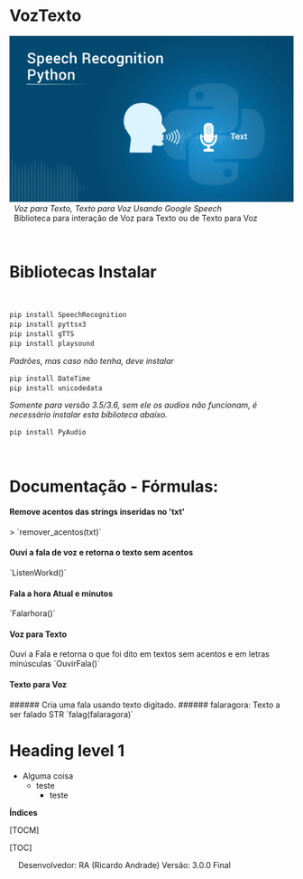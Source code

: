 # VozTexto
![](https://github.com/geniodev/VozTexto/blob/main/speech.png?raw=true)</br>
&nbsp;
*Voz para Texto, Texto para Voz Usando Google Speech*</br>
&nbsp;
Biblioteca para interação de Voz para Texto ou de Texto para Voz</br>




&nbsp;
&nbsp;
<h1 id="install">Bibliotecas Instalar</h1></br>

```bash
pip install SpeechRecognition
pip install pyttsx3
pip install gTTS
pip install playsound
```

*Padrões, mas caso não tenha, deve instalar*
```bash
pip install DateTime
pip install unicodedata
```
*Somente para versão 3.5/3.6, sem ele os audios não funcionam, é necessário instalar esta biblioteca abaixo.*
```bash
pip install PyAudio
```
&nbsp;
# Documentação - Fórmulas:</br>

<h4 id="removeacento">Remove acentos das strings inseridas no 'txt'</h4>
> `remover_acentos(txt)`

<h4 id="voztexto">Ouvi a fala de voz e retorna o texto sem acentos</h4>
`ListenWorkd()`

<h4 id="falarhora">Fala a hora Atual e minutos</h4>
`Falarhora()`

<h4 id="ouvirfala">Voz para Texto</h4>
Ouvi a Fala e retorna o que foi dito em textos sem acentos e em letras minúsculas
`OuvirFala()`

<h4 id="textofala">Texto para Voz</h4>
###### Cria uma fala usando texto digitado.
###### falaragora: Texto a ser falado STR
`falag(falaragora)`


<h1>Heading level 1</h1>

- Alguma coisa
  - teste []()
    - teste





**Índices**

[TOCM]

[TOC]



&nbsp;
&nbsp;
Desenvolvedor: RA (Ricardo Andrade)
Versão: 3.0.0 Final
